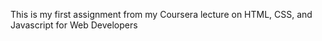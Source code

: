 This is my first assignment from my Coursera lecture on
HTML, CSS, and Javascript for Web Developers
